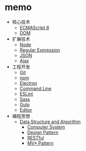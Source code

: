 # memo

- 核心技术
  - [ECMAScript 6](article/ECMAScript6.md)
  - [DOM](article/DOM.md)
- 扩展技术
	- [Node](article/Node.md)
	- [Regular Expression](article/RegularExpression.md)
	- [JSON](article/JSON.md)
	- [Ajax](article/Ajax.md)
- 工程开发
	- [Git](article/Git.md)
	- [npm](article/npm.md)
	- [Electron](article/Electron.md)
	- [Command Line](article/CommandLine.md)
	- [ESLint](article/ESLint.md)
	- [Sass](article/Sass.md)
	- [Gulp](article/Gulp.md)
	- [Editor](article/Editor.md)
- 编程思想
  - [Data Structure and Algorithm](article/DataStructureAndAlgorithm.md)
	- [Computer System](article/ComputerSystem.md)
	- [Design Pattern](article/DesignPattern.md)
	- [RESTful](article/RESTful.md)
	- [MV* Pattern](article/MV*Pattern.md)

